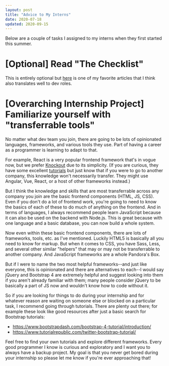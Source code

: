 ```yaml
---
layout: post
title: "Advice to My Interns"
date: 2020-07-18
updated: 2020-09-15
---
```


Below are a couple of tasks I assigned to my interns when they first started this summer.

# [Optional] Read "The Checklist"
This is entirely optional but [here][checklist] is one of my favorite articles that I think also translates well to dev roles.

# [Overarching Internship Project] Familiarize yourself with "transferrable tools"
No matter what dev team you join, there are going to be lots of opinionated languages, frameworks, and various tools they use. Part of having a career as a programmer is learning to adapt to that.

For example, React is a very popular frontend framework that's in vogue now, but we prefer [Knockout][knockout] due to its simplicity. (If you are curious, they have some excellent [tutorials][tutorials] but just know that if you were to go to another company, this knowledge won't necessarily transfer. They might use Angular, Vue, React, or a host of other frameworks instead.)

But I think the knowledge and skills that are most transferrable across any company you join are the basic frontend components (HTML, JS, CSS). Even if you don't do a lot of frontend work, you're going to need to know the basics of each of these to do much of anything on the frontend. And in terms of languages, I always recommend people learn JavaScript because it can also be used on the backend with Node.js. This is great because with one language and a basic database, you can now build a whole system.

Now even within these basic frontend components, there are lots of frameworks, tools, etc. as I've mentioned. Luckily HTML5 is basically all you need to know for markup. But when it comes to CSS, you have Sass, Less, and several other similar "helpers" that may or may not be transferrable to another company. And JavaScript frameworks are a whole Pandora's Box.

But if I were to name the two most helpful frameworks--and just like everyone, this is opinionated and there are alternatives to each--I would say jQuery and Bootstrap 4 are extremely helpful and suggest looking into them if you aren't already familiar with them; many people consider jQuery to be basically a part of JS now and wouldn't know how to code without it.

So if you are looking for things to do during your internship and for whatever reason are waiting on someone else or blocked on a particular task, I recommend going through tutorials. There are plenty out there; for example these look like good resources after just a basic search for Bootstrap tutorials:

  - <https://www.bootstrapdash.com/bootstrap-4-tutorial/introduction/>
  - <https://www.tutorialrepublic.com/twitter-bootstrap-tutorial/>

Feel free to find your own tutorials and explore different frameworks. Every good programmer I know is curious and exploratory and I want you to always have a backup project. My goal is that you never get bored during your internship so please let me know if you're ever approaching that!

[checklist]: https://www.newyorker.com/magazine/2007/12/10/the-checklist
[knockout]: https://knockoutjs.com/
[tutorials]: http://learn.knockoutjs.com/
